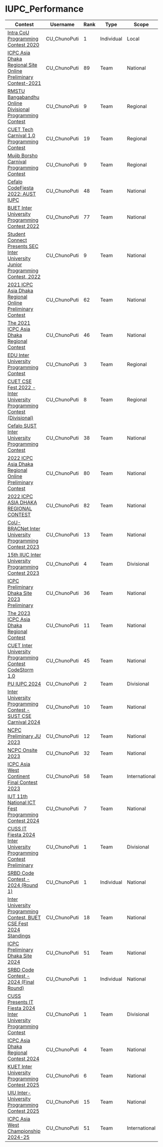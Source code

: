 # IUPC_Performance
| Contest                                                                                                                                                                               | Username      | Rank | Type       | Scope        |
| --                                                                                                                                                                                    | --------      | ---- | ----       | ----         |
| [Intra CoU Programming Contest 2020](https://toph.co/c/intra-cou-2020/standings)                                                                                                      | CU_ChunoPuti  | 1    | Individual | Local        |
| [ICPC Asia Dhaka Regional Site Online Preliminary Contest-2021](https://icpc.global/ICPCID/2RIUV1MALLMP)                                                                                | CU_ChunoPuti  | 89   | Team       | National     |
| [RMSTU Bangabandhu Online Divisional Programming Contest](https://toph.co/c/rmstu-bangabandhu-online-divisional-2021/standings)                                                        | CU_ChunoPuti  | 9    | Team       | Regional     |
| [CUET Tech Carnival 1.0 Programming Contest](https://toph.co/c/tech-carnival-1-0/standings)                                                                                            | CU_ChunoPuti  | 19   | Team       | Regional     |
| [Mujib Borsho Carnival Programming Contest]()                                                                                                                                         | CU_ChunoPuti  | 9    | Team       | Regional     |
| [Cefalo CodeFiesta 2022: AUST IUPC](https://algo.codemarshal.org/contests/aust-2022/standings)                                                                                        | CU_ChunoPuti  | 48   | Team       | National     |
| [BUET Inter University Programming Contest 2022](https://toph.co/c/buet-inter-university-2022/standings)                                                                               | CU_ChunoPuti  | 77   | Team       | National     |
| [Student Connect Presents SEC Inter University Junior Programming Contest, 2022](https://toph.co/c/sec-inter-university-junior-2022/standings)                                         | CU_ChunoPuti  | 9    | Team       | National     |
| [2021 ICPC Asia Dhaka Regional Online Preliminary Contest](https://algo.codemarshal.org/contests/icpc-dhaka-21-preli/standings)                                                       | CU_ChunoPuti  | 62   | Team       | National     |
| [The 2021 ICPC Asia Dhaka Regional Contest](https://algo.codemarshal.org/contests/dhaka-21-main/standings)                                                                             | CU_ChunoPuti  | 46   | Team       | National     |
| [EDU Inter University Programming Contest](https://drive.google.com/file/d/1dedX9DKYJpDzBYGWYAiFZcJvRUcYV4LQ/view?fbclid=IwAR06D0JZttiAVFEW98zWRVUGp9e2KxMqIioUi-Xmi9PUarjTdS5xg0PP_L0) | CU_ChunoPuti  | 3    | Team       | Regional     |
| [CUET CSE Fest 2022 - Inter University Programming Contest (Divisional)](https://toph.co/c/cuet-cse-fest-2022-inter-university-divisional/standings)                               | CU_ChunoPuti  | 8    | Team       | Regional     |
| [Cefalo SUST Inter University Programming Contest](https://toph.co/c/sust-inter-university-2023/standings)                                                                             | CU_ChunoPuti  | 38   | Team       | National     |
| [2022 ICPC Asia Dhaka Regional Online Preliminary Contest](https://algo.codemarshal.org/contests/icpc-dhaka-22-preli/standings)                                                       | CU_ChunoPuti  | 80   | Team       | National     |
| [2022 ICPC ASIA DHAKA REGIONAL CONTEST](https://algo.codemarshal.org/contests/dhaka-22/standings)                                                                                     | CU_ChunoPuti  | 82   | Team       | National     |
| [CoU-BRACNet Inter University Programming Contest 2023](https://toph.co/c/cou-bracnet-inter-university-2023/standings)                                                                | CU_ChunoPuti  | 13   | Team       | National     |
| [15th IIUC Inter University Programming Contest 2023](https://toph.co/c/15th-iiuc-inter-university-2023/standings)                                                                    | CU_ChunoPuti  | 4    | Team       | Divisional   |
| [ICPC Preliminary Dhaka Site 2023 Preliminary](https://bapsoj.org/contests/icpc-preliminary-dhaka-2023/standings)                                                                      | CU_ChunoPuti  | 36   | Team       | National     |
| [The 2023 ICPC Asia Dhaka Regional Contest](https://icpc.global/regionals/finder/Dhaka-2024/standings)                                                                                | CU_ChunoPuti  | 11   | Team       | National     |
| [CUET Inter University Programming Contest CodeStorm 1.0](https://toph.co/c/cuet-inter-university-codestorm-1-0/standings)                                                             | CU_ChunoPuti  | 45   | Team       | National     |
| [PU IUPC 2024](https://drive.google.com/file/d/18RtwhBCQ5C03zFndpdQE2MXIfN-gyt2s/view?fbclid=IwAR3xJkd6mFvv0t7SQF2uClv7zlyYwIIpazVZh5lVk2UTy3_pCUSPHrRjgiY)                   | CU_ChunoPuti  | 2    | Team       | Divisional   |
| [Inter University Programming Contest - SUST CSE Carnival 2024](https://toph.co/c/inter-university-sust-cse-carnival-2024/standings)                                                  | CU_ChunoPuti  | 10   | Team       | National     |
| [NCPC Preliminary JU 2023](https://bapsoj.org/contests/ncpc-preliminary-ju-2023/standings)                                                                                             | CU_ChunoPuti  | 12   | Team       | National     |
| [NCPC Onsite 2023](https://bapsoj.org/contests/ncpc-onsite-2023-hosted-by-ju/standings)                                                                                               | CU_ChunoPuti  | 32   | Team       | National     |
| [ICPC Asia West Continent Final Contest 2023](https://codedrills.io/contests/icpc-asia-west-continent-final-contest-2023/scoreboard)                                                   | CU_ChunoPuti  | 58   | Team       | International|
| [IUT 11th National ICT Fest Programming Contest 2024](https://toph.co/c/iut-11th-national-ict-fest-2024/standings)                                                                   | CU_ChunoPuti  | 7    | Team       | National     |
| [CUSS IT Fiesta 2024 Inter University Programming Contest Preliminary](https://toph.co/c/cuss-it-fiesta-2024-inter-university-preliminary/standings)                                | CU_ChunoPuti  | 1    | Team       | Divisional   |
| [SRBD Code Contest - 2024 (Round 1)](https://www.hackerrank.com/contests/srbd-code-contest-2024-round-1/leaderboard)                                                                   | CU_ChunoPuti  | 1    | Individual | National     |
| [Inter University Programming Contest, BUET CSE Fest 2024 Standings](https://toph.co/c/inter-university-buet-cse-fest-2024/standings)                                                | CU_ChunoPuti  | 18   | Team       | National     |
| [ICPC Preliminary Dhaka Site 2024](https://bapsoj.org/contests/icpc-preliminary-dhaka-site-2024/standings)                                                                             | CU_ChunoPuti  | 51   | Team       | National     |
| [SRBD Code Contest - 2024 (Final Round)](https://research.samsung.com/news/Samsung-R-D-Institute-Bangladesh-Held-Code-Contest-2024-Empowering-Future-Talents)                         | CU_ChunoPuti  | 1    | Individual | National     |
| [CUSS Presents IT Fiesta 2024 Inter University Programming Contest](https://toph.co/contests/training/rxbqtb6/standings)                                                             | CU_ChunoPuti  | 1    | Team       | Divisional   |
| [ICPC Asia Dhaka Regional Contest 2024](https://bapsoj.org/contests/icpc-asia-dhaka-regional-contest-2024-onsite-round/standings)                                                     | CU_ChunoPuti  | 4    | Team       | National     |
| [KUET Inter University Programming Contest 2025](https://bapsoj.org/contests/miaki-presents-kuet-iupc-onsite-2025/standings)                                                          | CU_ChunoPuti  | 6    | Team       | National     |
| [UIU Inter-University Programming Contest 2025](https://bapsoj.org/contests/uiu-inter-university-programming-contest-2025/standings)                                                | CU_ChunoPuti  | 15   | Team       | National     |
| [ICPC Asia West Championship 2024-25](https://icpc.global/regionals/finder/ICPCKolkataKanpur-2026/standings)                                                                           | CU_ChunoPuti  | 51   | Team       | International|
